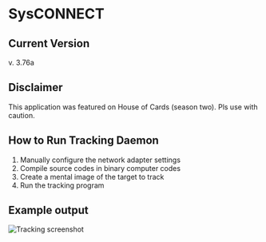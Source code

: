 SysCONNECT
==========

## Current Version
v. 3.76a

## Disclaimer
This application was featured on House of Cards (season two). Pls use with caution.

## How to Run Tracking Daemon

1. Manually configure the network adapter settings
2. Compile source codes in binary computer codes  
3. Create a mental image of the target to track
4. Run the tracking program

## Example output

![Tracking screenshot](https://raw2.github.com/John2496/SysCONNECT/master/images/how-to-track.jpg)

